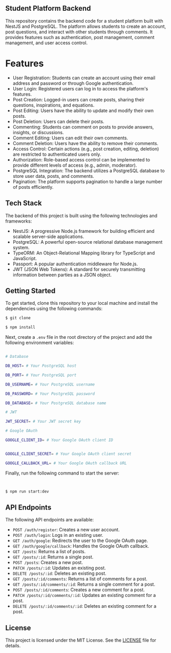 ## Student Platform Backend

This repository contains the backend code for a student platform built with NestJS and PostgreSQL. The platform allows students to create an account, post questions, and interact with other students through comments. It provides features such as authentication, post management, comment management, and user access control.

# Features

- User Registration: Students can create an account using their email address and password or through Google authentication.
- User Login: Registered users can log in to access the platform's features.
- Post Creation: Logged-in users can create posts, sharing their questions, inspirations, and equations.
- Post Editing: Users have the ability to update and modify their own posts.
- Post Deletion: Users can delete their posts.
 - Commenting: Students can comment on posts to provide answers, insights, or discussions.
- Comment Editing: Users can edit their own comments.
- Comment Deletion: Users have the ability to remove their comments.
- Access Control: Certain actions (e.g., post creation, editing, deletion) are restricted to authenticated users only.
- Authorization: Role-based access control can be implemented to provide different levels of access (e.g., admin, moderator).
- PostgreSQL Integration: The backend utilizes a PostgreSQL database to store user data, posts, and comments.
- Pagination: The platform supports pagination to handle a large number of posts efficiently.


## Tech Stack

The backend of this project is built using the following technologies and frameworks:

- NestJS: A progressive Node.js framework for building efficient and scalable server-side applications.
- PostgreSQL: A powerful open-source relational database management system.
- TypeORM: An Object-Relational Mapping library for TypeScript and JavaScript.
- Passport: A popular authentication middleware for Node.js.
- JWT (JSON Web Tokens): A standard for securely transmitting information between parties as a JSON object.


## Getting Started

To get started, clone this repository to your local machine and install the dependencies using the following commands:

```bash
$ git clone

$ npm install
```

Next, create a `.env` file in the root directory of the project and add the following environment variables:

```bash

# Database

DB_HOST= # Your PostgreSQL host

DB_PORT= # Your PostgreSQL port

DB_USERNAME= # Your PostgreSQL username

DB_PASSWORD= # Your PostgreSQL password

DB_DATABASE= # Your PostgreSQL database name

# JWT

JWT_SECRET= # Your JWT secret key

# Google OAuth

GOOGLE_CLIENT_ID= # Your Google OAuth client ID


GOOGLE_CLIENT_SECRET= # Your Google OAuth client secret

GOOGLE_CALLBACK_URL= # Your Google OAuth callback URL

```

Finally, run the following command to start the server:

```bash


$ npm run start:dev
```

## API Endpoints

The following API endpoints are available:

- `POST /auth/register`: Creates a new user account.
- `POST /auth/login`: Logs in an existing user.
- `GET /auth/google`: Redirects the user to the Google OAuth page.
- `GET /auth/google/callback`: Handles the Google OAuth callback.
- `GET /posts`: Returns a list of posts.
- `GET /posts/:id`: Returns a single post.
- `POST /posts`: Creates a new post.
- `PATCH /posts/:id`: Updates an existing post.
- `DELETE /posts/:id`: Deletes an existing post.
- `GET /posts/:id/comments`: Returns a list of comments for a post.
- `GET /posts/:id/comments/:id`: Returns a single comment for a post.
- `POST /posts/:id/comments`: Creates a new comment for a post. 
- `PATCH /posts/:id/comments/:id`: Updates an existing comment for a post.
- `DELETE /posts/:id/comments/:id`: Deletes an existing comment for a post.

## License

This project is licensed under the MIT License. See the [LICENSE](LICENSE) file for details.

